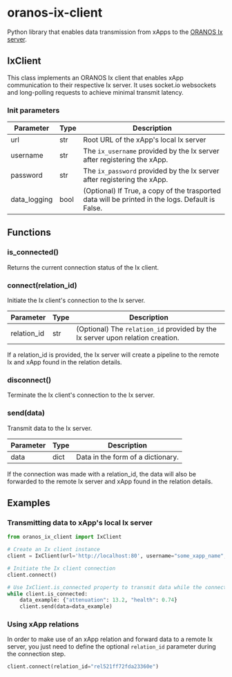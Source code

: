 # oranos-ix-client

Python library that enables data transmission from xApps to the [ORANOS Ix server](https://github.com/hpn-bristol/oranos-ix-interface).

## IxClient

This class implements an ORANOS Ix client that enables xApp communication to their respective Ix server. It uses socket.io websockets and long-polling requests to achieve minimal transmit latency.

### Init parameters

| Parameter    | Type | Description                                                                                      |
| ------------ | ---- | ------------------------------------------------------------------------------------------------ |
| url          | str  | Root URL of the xApp's local Ix server                                                           |
| username     | str  | The `ix_username` provided by the Ix server after registering the xApp.                          |
| password     | str  | The `ix_password` provided by the Ix server after registering the xApp.                          |
| data_logging | bool | (Optional) If True, a copy of the trasported data will be printed in the logs. Default is False. |

## Functions

### is_connected()

Returns the current connection status of the Ix client.

### connect(relation_id)

Initiate the Ix client's connection to the Ix server.

| Parameter   | Type | Description                                                                    |
| ----------- | ---- | ------------------------------------------------------------------------------ |
| relation_id | str  | (Optional) The `relation_id` provided by the Ix server upon relation creation. |

If a relation_id is provided, the Ix server will create a pipeline to the remote Ix and xApp found in the relation details.

### disconnect()

Terminate the Ix client's connection to the Ix server.

### send(data)

Transmit data to the Ix server.

| Parameter | Type | Description                       |
| --------- | ---- | --------------------------------- |
| data      | dict | Data in the form of a dictionary. |

If the connection was made with a relation_id, the data will also be forwarded to the remote Ix server and xApp found in the relation details.

## Examples

### Transmitting data to xApp's local Ix server

```python
from oranos_ix_client import IxClient

# Create an Ix client instance
client = IxClient(url='http://localhost:80', username="some_xapp_name", password="SuperSecurePassword")

# Initiate the Ix client connection
client.connect()

# Use IxClient.is_connected property to transmit data while the connection remains active
while client.is_connected:
    data_example: {"attenuation": 13.2, "health": 0.74}
    client.send(data=data_example)
```

### Using xApp relations

In order to make use of an xApp relation and forward data to a remote Ix server, you just need to define the optional `relation_id` parameter during the connection step.

```python
client.connect(relation_id="rel521ff72fda23360e")
```
